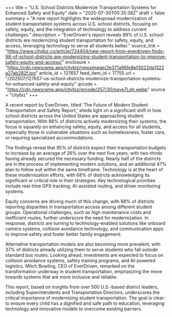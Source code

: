 +++
title = "U.S. School Districts Modernize Transportation Systems for Enhanced Safety and Equity"
date = "2025-07-30T00:35:38Z"
draft = false
summary = "A new report highlights the widespread modernization of student transportation systems across U.S. school districts, focusing on safety, equity, and the integration of technology to address current challenges."
description = "EverDriven's report reveals 98% of U.S. school districts are modernizing student transportation for safety, equity, and access, leveraging technology to serve all students better."
source_link = "https://www.citybiz.co/article/724404/new-report-from-everdriven-finds-98-of-school-districts-are-modernizing-student-transportation-to-improve-safety-equity-and-access/"
enclosure = "https://cdn.newsramp.app/citybiz/newsimage/2e371a96fe8ef3022da1322a27ab282f.jpg"
article_id = 127657
feed_item_id = 17755
url = "/202507/127657-us-school-districts-modernize-transportation-systems-for-enhanced-safety-and-equity"
qrcode = "https://cdn.newsramp.app/citybiz/qrcode/257/30/pave7Lqh.webp"
source = "citybiz"
+++

<p>A recent report by EverDriven, titled 'The Future of Modern Student Transportation and Safety Report,' sheds light on a significant shift in how school districts across the United States are approaching student transportation. With 98% of districts actively modernizing their systems, the focus is squarely on enhancing safety, equity, and access for all students, especially those in vulnerable situations such as homelessness, foster care, or requiring specialized accommodations.</p><p>The findings reveal that 95% of districts expect their transportation budgets to increase by an average of 26% over the next five years, with two-thirds having already secured the necessary funding. Nearly half of the districts are in the process of implementing modern solutions, and an additional 47% plan to follow suit within the same timeframe. Technology is at the heart of these modernization efforts, with 68% of districts acknowledging its significant or critical role in their strategies. Key technological priorities include real-time GPS tracking, AI-assisted routing, and driver monitoring systems.</p><p>Equity concerns are driving much of this change, with 88% of districts reporting disparities in transportation access among different student groups. Operational challenges, such as high maintenance costs and inefficient routes, further underscore the need for modernization. In response, districts are turning to technology-enabled solutions like onboard camera systems, collision avoidance technology, and communication apps to improve safety and foster better family engagement.</p><p>Alternative transportation models are also becoming more prevalent, with 37% of districts already utilizing them to serve students who fall outside standard bus routes. Looking ahead, investments are expected to focus on collision avoidance systems, safety training programs, and AI-powered logistics. Mitch Bowling, CEO of EverDriven, remarked on the transformation underway in student transportation, emphasizing the move towards systems that are more inclusive and reliable.</p><p>This report, based on insights from over 500 U.S.-based district leaders, including Superintendents and Transportation Directors, underscores the critical importance of modernizing student transportation. The goal is clear: to ensure every child has a dignified and safe path to education, leveraging technology and innovative models to overcome existing barriers.</p>